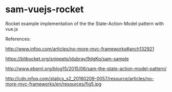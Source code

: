 # sam-vuejs-rocket
Rocket example implementation of the the State-Action-Model pattern with vue.js



References:

http://www.infoq.com/articles/no-more-mvc-frameworks#anch132921

https://bitbucket.org/snippets/jdubray/9dgKp/sam-sample

http://www.ebpml.org/blog15/2015/06/sam-the-state-action-model-pattern/

http://cdn.infoq.com/statics_s2_20160209-0057/resource/articles/no-more-mvc-frameworks/en/resources/fig5.jpg
